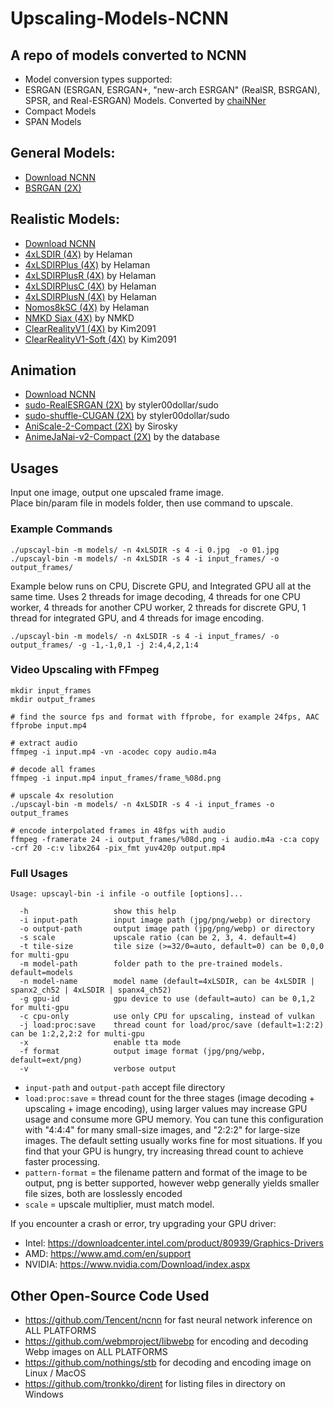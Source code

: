 # Upscaling-Models-NCNN
## A repo of models converted to NCNN
 - Model conversion types supported:
 - ESRGAN (ESRGAN, ESRGAN+, "new-arch ESRGAN" (RealSR, BSRGAN), SPSR, and Real-ESRGAN) Models. Converted by <a href="https://github.com/chaiNNer-org/chaiNNer">chaiNNer</a>
 - Compact Models
 - SPAN Models
## General Models:
 - <a href="https://github.com/TNTwise/Upscaling-Models-NCNN/releases/tag/General">Download NCNN</a>
 - <a href="https://github.com/cszn/KAIR/releases/tag/v1.0">BSRGAN (2X)</a>
## Realistic Models:  
 - <a href="https://github.com/TNTwise/Upscaling-Models-NCNN/releases/tag/Realistic">Download NCNN</a>
 - <a href="https://openmodeldb.info/models/4x-LSDIR">4xLSDIR (4X)</a> by Helaman
 - <a href="https://openmodeldb.info/models/4x-LSDIRPlus">4xLSDIRPlus (4X)</a> by Helaman
 - <a href="https://openmodeldb.info/models/4x-LSDIRPlusR">4xLSDIRPlusR (4X)</a> by Helaman
 - <a href="https://openmodeldb.info/models/4x-LSDIRPlusC">4xLSDIRPlusC (4X)</a> by Helaman
 - <a href="https://openmodeldb.info/models/4x-LSDIRPlusN">4xLSDIRPlusN (4X)</a> by Helaman
 - <a href="https://openmodeldb.info/models/4x-Nomos8kSC">Nomos8kSC (4X)</a> by Helaman
 - <a href="https://openmodeldb.info/models/4x-NMKD-Siax-CX">NMKD Siax (4X)</a> by NMKD
 - <a href="https://openmodeldb.info/models/4x-ClearRealityV1">ClearRealityV1 (4X)</a> by Kim2091
 - <a href="https://openmodeldb.info/models/4x-ClearRealityV1">ClearRealityV1-Soft (4X)</a> by Kim2091
## Animation
 - <a href="https://github.com/TNTwise/Upscaling-Models-NCNN/releases/tag/Animation">Download NCNN</a>
 - <a href="https://openmodeldb.info/models/2x-sudo-RealESRGAN">sudo-RealESRGAN (2X)</a> by styler00dollar/sudo
 - <a href="https://openmodeldb.info/models/2x-sudo-shuffle-cugan-9-584-969">sudo-shuffle-CUGAN (2X)</a> by styler00dollar/sudo
 - <a href="https://openmodeldb.info/models/2x-AniScale-2-Compact">AniScale-2-Compact (2X)</a> by Sirosky
 - <a href="https://openmodeldb.info/models/2x-AnimeJaNai-v2-Compact">AnimeJaNai-v2-Compact (2X)</a> by the database








## Usages

Input one image, output one upscaled frame image.<br/>
Place bin/param file in models folder, then use command to upscale.
### Example Commands

```shell
./upscayl-bin -m models/ -n 4xLSDIR -s 4 -i 0.jpg  -o 01.jpg
./upscayl-bin -m models/ -n 4xLSDIR -s 4 -i input_frames/ -o output_frames/
```

Example below runs on CPU, Discrete GPU, and Integrated GPU all at the same time. Uses 2 threads for image decoding, 4 threads for one CPU worker, 4 threads for another CPU worker, 2 threads for discrete GPU, 1 thread for integrated GPU, and 4 threads for image encoding.
```shell
./upscayl-bin -m models/ -n 4xLSDIR -s 4 -i input_frames/ -o output_frames/ -g -1,-1,0,1 -j 2:4,4,2,1:4
```

### Video Upscaling with FFmpeg

```shell
mkdir input_frames
mkdir output_frames

# find the source fps and format with ffprobe, for example 24fps, AAC
ffprobe input.mp4

# extract audio
ffmpeg -i input.mp4 -vn -acodec copy audio.m4a

# decode all frames
ffmpeg -i input.mp4 input_frames/frame_%08d.png

# upscale 4x resolution
./upscayl-bin -m models/ -n 4xLSDIR -s 4 -i input_frames -o output_frames

# encode interpolated frames in 48fps with audio
ffmpeg -framerate 24 -i output_frames/%08d.png -i audio.m4a -c:a copy -crf 20 -c:v libx264 -pix_fmt yuv420p output.mp4
```

### Full Usages

```console
Usage: upscayl-bin -i infile -o outfile [options]...

  -h                   show this help
  -i input-path        input image path (jpg/png/webp) or directory
  -o output-path       output image path (jpg/png/webp) or directory
  -s scale             upscale ratio (can be 2, 3, 4. default=4)
  -t tile-size         tile size (>=32/0=auto, default=0) can be 0,0,0 for multi-gpu
  -m model-path        folder path to the pre-trained models. default=models
  -n model-name        model name (default=4xLSDIR, can be 4xLSDIR | spanx2_ch52 | 4xLSDIR | spanx4_ch52)
  -g gpu-id            gpu device to use (default=auto) can be 0,1,2 for multi-gpu
  -c cpu-only          use only CPU for upscaling, instead of vulkan
  -j load:proc:save    thread count for load/proc/save (default=1:2:2) can be 1:2,2,2:2 for multi-gpu
  -x                   enable tta mode
  -f format            output image format (jpg/png/webp, default=ext/png)
  -v                   verbose output
```

- `input-path` and `output-path` accept file directory
- `load:proc:save` = thread count for the three stages (image decoding + upscaling + image encoding), using larger values may increase GPU usage and consume more GPU memory. You can tune this configuration with "4:4:4" for many small-size images, and "2:2:2" for large-size images. The default setting usually works fine for most situations. If you find that your GPU is hungry, try increasing thread count to achieve faster processing.
- `pattern-format` = the filename pattern and format of the image to be output, png is better supported, however webp generally yields smaller file sizes, both are losslessly encoded
- `scale` = upscale multiplier, must match model.

If you encounter a crash or error, try upgrading your GPU driver:

- Intel: https://downloadcenter.intel.com/product/80939/Graphics-Drivers
- AMD: https://www.amd.com/en/support
- NVIDIA: https://www.nvidia.com/Download/index.aspx



## Other Open-Source Code Used

- https://github.com/Tencent/ncnn for fast neural network inference on ALL PLATFORMS
- https://github.com/webmproject/libwebp for encoding and decoding Webp images on ALL PLATFORMS
- https://github.com/nothings/stb for decoding and encoding image on Linux / MacOS
- https://github.com/tronkko/dirent for listing files in directory on Windows
